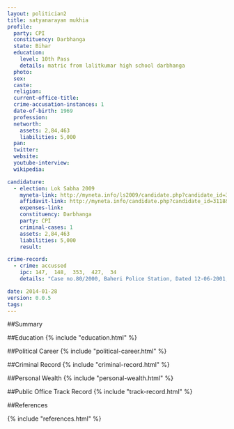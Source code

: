 ```yaml
---
layout: politician2
title: satyanarayan mukhia
profile: 
  party: CPI
  constituency: Darbhanga
  state: Bihar
  education: 
    level: 10th Pass
    details: matric from lalitkumar high school darbhanga
  photo: 
  sex: 
  caste: 
  religion: 
  current-office-title: 
  crime-accusation-instances: 1
  date-of-birth: 1969
  profession: 
  networth: 
    assets: 2,84,463
    liabilities: 5,000
  pan: 
  twitter: 
  website: 
  youtube-interview: 
  wikipedia: 

candidature: 
  - election: Lok Sabha 2009
    myneta-link: http://myneta.info/ls2009/candidate.php?candidate_id=3118
    affidavit-link: http://myneta.info/candidate.php?candidate_id=3118&scan=original
    expenses-link: 
    constituency: Darbhanga 
    party: CPI
    criminal-cases: 1
    assets: 2,84,463
    liabilities: 5,000
    result:  

crime-record: 
  - crime: accussed
    ipc: 147,  148,  353,  427,  34
    details: "Case no.80/2000, Baheri Police Station, Dated 12-06-2001, Shri B.G.Gupta Court First Session Darbhanga" 

date: 2014-01-28
version: 0.0.5
tags: 
---
```

##Summary


##Education
{% include "education.html" %}


##Political Career
{% include "political-career.html" %}


##Criminal Record
{% include "criminal-record.html" %}


##Personal Wealth
{% include "personal-wealth.html" %}


##Public Office Track Record
{% include "track-record.html" %}


##References


{% include "references.html" %}